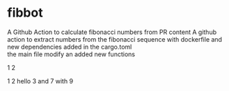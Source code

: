 # fibbot
A Github Action to calculate fibonacci numbers from PR content
A github action to extract numbers from the fibonacci sequence 
with dockerfile and new dependencies added in the cargo.toml  
  the main file modify an added new functions 



1 2


1 2
hello 3 and 7 with 9